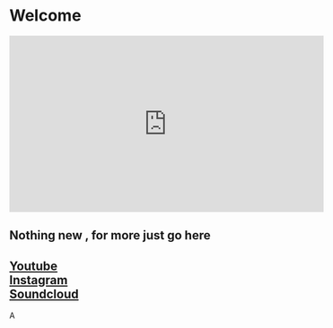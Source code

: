 <h1>Welcome</h1>

<iframe width='560' height='315' src='https://www.youtube.com/embed/e2H7bER9BXU' frameborder='0' allow='accelerometer; autoplay; encrypted-media; gyroscope; picture-in-picture' allowfullscreen></iframe>

<h2>Nothing new , for more just go here</h2>
<h2><a href='https://www.youtube.com/channel/UCR99hpq-MqEr7_w247T6UMA'>Youtube</a><br /><a href='https://www.instagram.com/shoutn95/'>Instagram</a><br />
<a href='https://soundcloud.com/shoutn95'>Soundcloud</a><br /></h2>

A